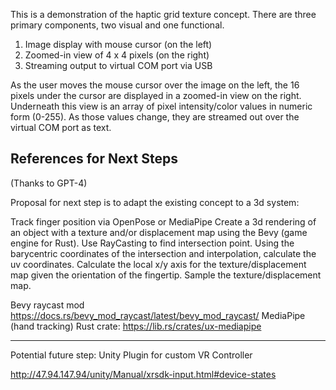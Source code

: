 
This is a demonstration of the haptic grid texture concept. There are three primary components, two visual and one functional.

1. Image display with mouse cursor (on the left)
2. Zoomed-in view of 4 x 4 pixels (on the right)
3. Streaming output to virtual COM port via USB

As the user moves the mouse cursor over the image on the left, the 16 pixels under the cursor are displayed in a zoomed-in
view on the right. Underneath this view is an array of pixel intensity/color values in numeric form (0-255). As those values change, they are streamed out over the virtual COM port as text.

## References for Next Steps

(Thanks to GPT-4)

Proposal for next step is to adapt the existing concept to a 3d system:

Track finger position via OpenPose or MediaPipe
Create a 3d rendering of an object with a texture and/or displacement map using the Bevy (game engine for Rust).
Use RayCasting to find intersection point.
Using the barycentric coordinates of the intersection and interpolation, calculate the uv coordinates.
Calculate the local x/y axis for the texture/displacement map given the orientation of the fingertip.
Sample the texture/displacement map.

Bevy raycast mod https://docs.rs/bevy_mod_raycast/latest/bevy_mod_raycast/
MediaPipe (hand tracking) Rust crate: https://lib.rs/crates/ux-mediapipe


______


Potential future step: Unity Plugin for custom VR Controller

http://47.94.147.94/unity/Manual/xrsdk-input.html#device-states



